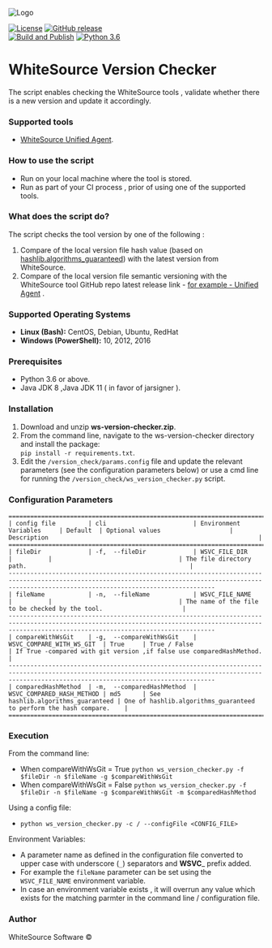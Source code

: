 ![Logo](https://whitesource-resources.s3.amazonaws.com/ws-sig-images/Whitesource_Logo_178x44.png)  

[![License](https://img.shields.io/badge/License-Apache%202.0-yellowgreen.svg)](https://opensource.org/licenses/Apache-2.0)
[![GitHub release](https://img.shields.io/github/release/whitesource-ps/ws-version-checker)](https://github.com/whitesource-ps/ws-version-checker/releases/latest)   
[![Build and Publish](https://github.com/whitesource-ps/ws-version-checker/actions/workflows/ci.yml/badge.svg)](https://github.com/whitesource-ps/ws-version-checker/actions/workflows/ci.yml)
[![Python 3.6](https://upload.wikimedia.org/wikipedia/commons/thumb/8/8c/Blue_Python_3.6%2B_Shield_Badge.svg/86px-Blue_Python_3.6%2B_Shield_Badge.svg.png)](https://www.python.org/downloads/release/python-360/)

# WhiteSource Version Checker
The script enables checking the WhiteSource tools , validate whether there is a new version and update it accordingly.
### Supported tools 
- [WhiteSource Unified Agent](https://whitesource.atlassian.net/wiki/spaces/WD/pages/804814917/Unified+Agent+Overview).

### How to use the script
- Run on your local machine where the tool is stored.
- Run as part of your CI process , prior of using one of the supported tools.

### What does the script do?
The script checks the tool version by one of the following :
1. Compare of the local version file hash value (based on [hashlib.algorithms_guaranteed](https://github.com/python/cpython/blob/main/Lib/hashlib.py)) with the latest version from WhiteSource.
2. Compare of the local version file semantic versioning with the WhiteSource tool GitHub repo latest release link - [for example - Unified Agent](https://github.com/whitesource/unified-agent-distribution/releases) .

### Supported Operating Systems
- **Linux (Bash):**	CentOS, Debian, Ubuntu, RedHat
- **Windows (PowerShell):**	10, 2012, 2016

### Prerequisites
- Python 3.6 or above.
- Java JDK 8 ,Java JDK 11 ( in favor of jarsigner ).  

### Installation
1. Download and unzip **ws-version-checker.zip**.
2. From the command line, navigate to the ws-version-checker directory and install the package:  
   `pip install -r requirements.txt`. 
3. Edit the `/version_check/params.config` file and update the relevant parameters (see the configuration parameters below) or
   use a cmd line for running the `/version_check/ws_version_checker.py` script.
    
### Configuration Parameters
```
=====================================================================================================================================================================================================
| config file         | cli                        | Environment Variables     | Default  | Optional values                   | Description                                                          |
=====================================================================================================================================================================================================
| fileDir             | -f,  --fileDir             | WSVC_FILE_DIR             |          |                                   | The file directory path.                                             |
-----------------------------------------------------------------------------------------------------------------------------------------------------------------------------------------------------
| fileName            | -n,  --fileName            | WSVC_FILE_NAME            |          |                                   | The name of the file to be checked by the tool.                      |
-----------------------------------------------------------------------------------------------------------------------------------------------------------------------------------------------------
| compareWithWsGit    | -g,  --compareWithWsGit    | WSVC_COMPARE_WITH_WS_GIT  | True     | True / False                      | If True -compared with git version ,if false use comparedHashMethod. |
-----------------------------------------------------------------------------------------------------------------------------------------------------------------------------------------------------
| comparedHashMethod  | -m,  --comparedHashMethod  | WSVC_COMPARED_HASH_METHOD | md5      | See hashlib.algorithms_guaranteed | One of hashlib.algorithms_guaranteed to perform the hash compare.    |
=====================================================================================================================================================================================================
```
 ### Execution
 From the command line:
 - When compareWithWsGit = True
 `python ws_version_checker.py -f $fileDir -n $fileName -g $compareWithWsGit`
 - When compareWithWsGit = False
 `python ws_version_checker.py -f $fileDir -n $fileName -g $compareWithWsGit -m $comparedHashMethod`
 
 Using a config file:
 - `python ws_version_checker.py -c / --configFile <CONFIG_FILE>`
 
 Environment Variables:
 - A parameter name as defined in the configuration file converted to upper case with underscore (`_`) separators and **WSVC**_ prefix added.
 - For example the `fileName` parameter can be set using the `WSVC_FILE_NAME` environment variable.
 - In case an environment variable exists , it will overrun any value which exists for the matching parmter in the command line  / configuration file.
   
 
### Author
WhiteSource Software ©
